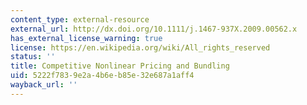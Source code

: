 ```yaml
---
content_type: external-resource
external_url: http://dx.doi.org/10.1111/j.1467-937X.2009.00562.x
has_external_license_warning: true
license: https://en.wikipedia.org/wiki/All_rights_reserved
status: ''
title: Competitive Nonlinear Pricing and Bundling
uid: 5222f783-9e2a-4b6e-b85e-32e687a1aff4
wayback_url: ''
---
```

